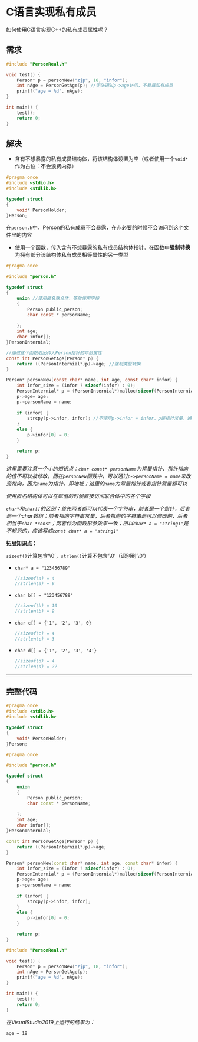 # C语言实现私有成员

如何使用C语言实现C++的私有成员属性呢？

## 需求

```c title="test.c"
#include "PersonReal.h"

void test() {
	Person* p = personNew("zjp", 18, "infor");
	int nAge = PersonGetAge(p); //无法通过p->age访问，不暴露私有成员
	printf("age = %d", nAge);
}

int main() {
	test();
	return 0;
}
```

## 解决

* 含有不想暴露的私有成员结构体，将该结构体设置为空（或者使用一个`void*`作为占位：不会浪费内存）

```c title="person.h"
#pragma once
#include <stdio.h>
#include <stdlib.h>

typedef struct
{
	void* PersonHolder;
}Person;
```

在`person.h`中，Person的私有成员不会暴露，在非必要的时候不会访问到这个文件里的内容

* 使用一个函数，传入含有不想暴露的私有成员结构体指针，在函数中**强制转换**为拥有部分该结构体私有成员相等属性的另一类型

```c title="personReal.h"
#pragma once

#include "person.h"

typedef struct 
{
	union //使用匿名联合体，等效使用字段
	{
		Person public_person;
		char const * personName;
		
	};
	int age;
	char infor[];
}PersonInternial;

//通过这个函数取出传入Person指针的年龄属性
const int PersonGetAge(Person* p) {
	return ((PersonInternial*)p)->age; //强制类型转换
}

Person* personNew(const char* name, int age, const char* infor) {
	int infor_size = (infor ? sizeof(infor) : 0);
	PersonInternial* p = (PersonInternial*)malloc(sizeof(PersonInternial) + infor_size);
	p->age= age;
	p->personName = name;
	
	if (infor) {
		strcpy(p->infor, infor); //不使用p->infor = infor，p是指针常量，通过此修改值
	}
	else {
		p->infor[0] = 0;
	}

	return p;
}
```

*这里需要注意一个小的知识点：`char const* personName`为常量指针，指针指向的值不可以被修改，而在`personNew`函数中，可以通过`p->personName = name`来改变指向，因为`name`为指针，即地址；这里的`name`为常量指针或者指针常量都可以*

*使用匿名结构体可以在赋值的时候直接访问联合体中的各个字段*

*`char*`和`char[]`的区别：首先两者都可以代表一个字符串，前者是一个指针，后者是一个char数组；前者指向字符串常量，后者指向的字符串是可以修改的，后者相当于`char *const`；两者作为函数形参效果一致；所以`char* a = "string1"`是不规范的，应该写成`const char* a = "string1"`*

**拓展知识点：**

`sizeof()`计算包含‘\0’，`strlen()`计算不包含‘\0’（识别到‘\0’）

* `char* a = "123456789"`

  ```cpp
  //sizeof(a) = 4
  //strlen(a) = 9
  ```

* `char b[] = "123456789"`

  ```cpp
  //sizeof(b) = 10
  //strlen(b) = 9
  ```

* `char c[] = {'1', '2', '3', 0}`

  ```cpp
  //sizeof(c) = 4
  //strlen(c) = 3
  ```

* `char d[] = {'1', '2', '3', '4'}`

  ```cpp
  //sizeof(d) = 4
  //strlen(d) = ??
  ```

---





## 完整代码

```cpp title="person.h"
#pragma once
#include <stdio.h>
#include <stdlib.h>

typedef struct
{
	void* PersonHolder;
}Person;
```



```cpp title="personReal.h"
#pragma once

#include "person.h"

typedef struct 
{
	union
	{
		Person public_person;
		char const * personName;
		
	};
	int age;
	char infor[];
}PersonInternial;

const int PersonGetAge(Person* p) {
	return ((PersonInternial*)p)->age;
}

Person* personNew(const char* name, int age, const char* infor) {
	int infor_size = (infor ? sizeof(infor) : 0);
	PersonInternial* p = (PersonInternial*)malloc(sizeof(PersonInternial) + infor_size);
	p->age= age;
	p->personName = name;
	
	if (infor) {
		strcpy(p->infor, infor);
	}
	else {
		p->infor[0] = 0;
	}

	return p;
}
```



```cpp title="test.c"
#include "PersonReal.h"

void test() {
	Person* p = personNew("zjp", 18, "infor");
	int nAge = PersonGetAge(p);
	printf("age = %d", nAge);
}

int main() {
	test();
	return 0;
}
```

*在VisualStudio2019上运行的结果为：*

```
age = 18
```

